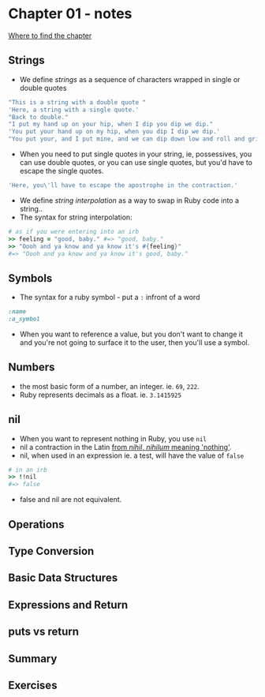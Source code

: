 # Chapter 01 - notes #

[Where to find the chapter](https://launchschool.com/books/ruby/read/basics#strings)

## Strings ##
* We define _strings_ as a sequence of characters wrapped in single or double quotes

```ruby
"This is a string with a double quote "
'Here, a string with a single quote.'
"Back to double."
"I put my hand up on your hip, when I dip you dip we dip."
'You put your hand up on my hip, when you dip I dip we dip.'
"You put your, and I put mine, and we can dip down low and roll and grind."
```

* When you need to put single quotes in your string, ie, possessives, you can use double quotes, or you can use single quotes, but you'd have to escape the single quotes.

```ruby
'Here, you\'ll have to escape the apostrophe in the contraction.'
```

* We define _string interpolation_ as a way to swap in Ruby code into a string..
* The syntax for string interpolation: 

```ruby
# as if you were entering into an irb
>> feeling = "good, baby." #=> "good, baby." 
>> "Oooh and ya know and ya know it's #{feeling}"
#=> "Oooh and ya know and ya know it's good, baby."
```



## Symbols ## 

* The syntax for a ruby symbol - put a `:` infront of a word
```ruby
:name
:a_symbol
```

* When you want to reference a value, but you don't want to change it and you're not going to surface it to the user, then you'll use a symbol.


## Numbers ##
* the most basic form of a number, an integer. ie. `69`, `222`.
* Ruby represents decimals as a float. ie. `3.1415925`


## nil ##
* When you want to represent nothing in Ruby, you use `nil`
* nil a contraction in the Latin [from _nihil_, _nihilum_ meaning 'nothing'](https://en.wiktionary.org/wiki/nil#Etymology).
* nil, when used in an expression ie. a test, will have the value of `false`

```ruby
# in an irb
>> !!nil
#=> false
```

* false and nil are not equivalent.


## Operations ##
## Type Conversion ##
## Basic Data Structures ##
## Expressions and Return ##
## puts vs return ##
## Summary ##
## Exercises ##

